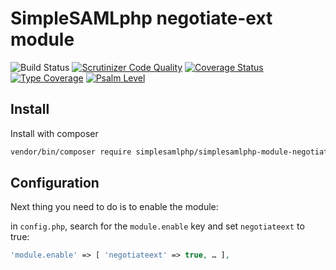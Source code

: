 # SimpleSAMLphp negotiate-ext module

![Build Status](https://github.com/simplesamlphp/simplesamlphp-module-negotiateext/workflows/CI/badge.svg?branch=master)
[![Scrutinizer Code Quality](https://scrutinizer-ci.com/g/simplesamlphp/simplesamlphp-module-negotiateext/badges/quality-score.png?b=master)](https://scrutinizer-ci.com/g/simplesamlphp/simplesamlphp-module-negotiateext/?branch=master)
[![Coverage Status](https://codecov.io/gh/simplesamlphp/simplesamlphp-module-negotiateext/branch/master/graph/badge.svg)](https://codecov.io/gh/simplesamlphp/simplesamlphp-module-negotiateext)
[![Type Coverage](https://shepherd.dev/github/simplesamlphp/simplesamlphp-module-negotiateext/coverage.svg)](https://shepherd.dev/github/simplesamlphp/simplesamlphp-module-negotiateext)
[![Psalm Level](https://shepherd.dev/github/simplesamlphp/simplesamlphp-module-negotiateext/level.svg)](https://shepherd.dev/github/simplesamlphp/simplesamlphp-module-negotiateext)

## Install

Install with composer

```bash
vendor/bin/composer require simplesamlphp/simplesamlphp-module-negotiateext
```

## Configuration

Next thing you need to do is to enable the module:

in `config.php`, search for the `module.enable` key and set `negotiateext` to true:

```php
'module.enable' => [ 'negotiateext' => true, … ],
```
